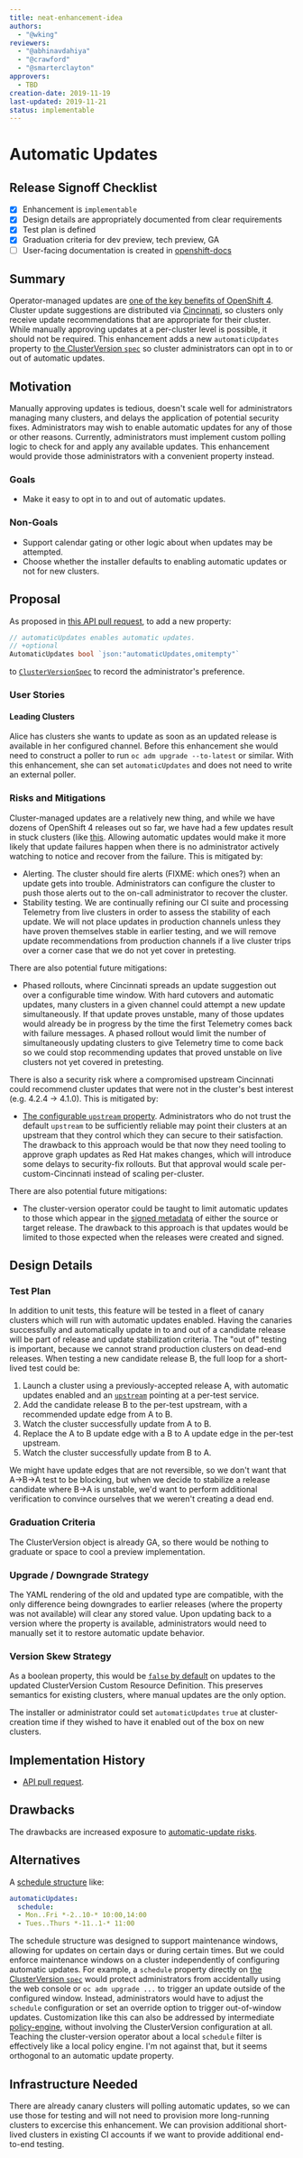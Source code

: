 ```yaml
---
title: neat-enhancement-idea
authors:
  - "@wking"
reviewers:
  - "@abhinavdahiya"
  - "@crawford"
  - "@smarterclayton"
approvers:
  - TBD
creation-date: 2019-11-19
last-updated: 2019-11-21
status: implementable
---
```


# Automatic Updates

## Release Signoff Checklist

- [x] Enhancement is `implementable`
- [x] Design details are appropriately documented from clear requirements
- [x] Test plan is defined
- [x] Graduation criteria for dev preview, tech preview, GA
- [ ] User-facing documentation is created in [openshift-docs](https://github.com/openshift/openshift-docs/)

## Summary

Operator-managed updates are [one of the key benefits of OpenShift 4][architecture].
Cluster update suggestions are distributed via [Cincinnati][cincinnati-openshift], so clusters only receive update recommendations that are appropriate for their cluster.
While manually approving updates at a per-cluster level is possible, it should not be required.
This enhancement adds a new `automaticUpdates` property to [the ClusterVersion `spec`][api-spec] so cluster administrators can opt in to or out of automatic updates.

## Motivation

Manually approving updates is tedious, doesn't scale well for administrators managing many clusters, and delays the application of potential security fixes.
Administrators may wish to enable automatic updates for any of those or other reasons.
Currently, administrators must implement custom polling logic to check for and apply any available updates.
This enhancement would provide those administrators with a convenient property instead.

### Goals

* Make it easy to opt in to and out of automatic updates.

### Non-Goals

* Support calendar gating or other logic about when updates may be attempted.
* Choose whether the installer defaults to enabling automatic updates or not for new clusters.

## Proposal

As proposed in [this API pull request][api-pull-request], to add a new property:

```go
// automaticUpdates enables automatic updates.
// +optional
AutomaticUpdates bool `json:"automaticUpdates,omitempty"`
```

to [`ClusterVersionSpec`][api-spec] to record the administrator's preference.

### User Stories

#### Leading Clusters

Alice has clusters she wants to update as soon as an updated release is available in her configured channel.
Before this enhancement she would need to construct a poller to run `oc adm upgrade --to-latest` or similar.
With this enhancement, she can set `automaticUpdates` and does not need to write an external poller.

### Risks and Mitigations

Cluster-managed updates are a relatively new thing, and while we have dozens of OpenShift 4 releases out so far, we have had a few updates result in stuck clusters (like [this][machine-config-operator-drain-wedge].
Allowing automatic updates would make it more likely that update failures happen when there is no administrator actively watching to notice and recover from the failure.
This is mitigated by:

* Alerting.
    The cluster should fire alerts (FIXME: which ones?) when an update gets into trouble.
    Administrators can configure the cluster to push those alerts out to the on-call administrator to recover the cluster.
* Stability testing.
    We are continually refining our CI suite and processing Telemetry from live clusters in order to assess the stability of each update.
    We will not place updates in production channels unless they have proven themselves stable in earlier testing, and we will remove update recommendations from production channels if a live cluster trips over a corner case that we do not yet cover in pretesting.

There are also potential future mitigations:

* Phased rollouts, where Cincinnati spreads an update suggestion out over a configurable time window.
    With hard cutovers and automatic updates, many clusters in a given channel could attempt a new update simultaneously.
    If that update proves unstable, many of those updates would already be in progress by the time the first Telemetry comes back with failure messages.
    A phased rollout would limit the number of simultaneously updating clusters to give Telemetry time to come back so we could stop recommending updates that proved unstable on live clusters not yet covered in pretesting.

There is also a security risk where a compromised upstream Cincinnati could recommend cluster updates that were not in the cluster's best interest (e.g. 4.2.4 -> 4.1.0).
This is mitigated by:

* [The configurable `upstream` property][api-upstream].
    Administrators who do not trust the default `upstream` to be sufficiently reliable may point their clusters at an upstream that they control which they can secure to their satisfaction.
    The drawback to this approach would be that now they need tooling to approve graph updates as Red Hat makes changes, which will introduce some delays to security-fix rollouts.
    But that approval would scale per-custom-Cincinnati instead of scaling per-cluster.

There are also potential future mitigations:

* The cluster-version operator could be taught to limit automatic updates to those which appear in the [signed metadata][cluster-version-operator-release-metadata] of either the source or target release.
    The drawback to this approach is that updates would be limited to those expected when the releases were created and signed.

## Design Details

### Test Plan

In addition to unit tests, this feature will be tested in a fleet of canary clusters which will run with automatic updates enabled.
Having the canaries successfully and automatically update in to and out of a candidate release will be part of release and update stabilization criteria.
The "out of" testing is important, because we cannot strand production clusters on dead-end releases.
When testing a new candidate release B, the full loop for a short-lived test could be:

1. Launch a cluster using a previously-accepted release A, with automatic updates enabled and an [`upstream`][api-upstream] pointing at a per-test service.
2. Add the candidate release B to the per-test upstream, with a recommended update edge from A to B.
3. Watch the cluster successfully update from A to B.
4. Replace the A to B update edge with a B to A update edge in the per-test upstream.
5. Watch the cluster successfully update from B to A.

We might have update edges that are not reversible, so we don't want that A->B->A test to be blocking, but when we decide to stabilize a release candidate where B->A is unstable, we'd want to perform additional verification to convince ourselves that we weren't creating a dead end.

### Graduation Criteria

The ClusterVersion object is already GA, so there would be nothing to graduate or space to cool a preview implementation.

### Upgrade / Downgrade Strategy

The YAML rendering of the old and updated type are compatible, with the only difference being downgrades to earlier releases (where the property was not available) will clear any stored value.
Upon updating back to a version where the property is available, administrators would need to manually set it to restore automatic update behavior.

### Version Skew Strategy

As a boolean property, this would be [`false` by default][go-zero-values] on updates to the updated ClusterVersion Custom Resource Definition.
This preserves semantics for existing clusters, where manual updates are the only option.

The installer or administrator could set `automaticUpdates` `true` at cluster-creation time if they wished to have it enabled out of the box on new clusters.

## Implementation History

* [API pull request][api-pull-request].

## Drawbacks

The drawbacks are increased exposure to [automatic-update risks](#risks-and-mitigations).

## Alternatives

A [schedule structure][schedule-proposal] like:

```yaml
automaticUpdates:
  schedule:
  - Mon..Fri *-2..10-* 10:00,14:00
  - Tues..Thurs *-11..1-* 11:00
```

The schedule structure was designed to support maintenance windows, allowing for updates on certain days or during certain times.
But we could enforce maintenance windows on a cluster independently of configuring automatic updates.
For example, a `schedule` property directly on [the ClusterVersion `spec`][api-spec] would protect administrators from accidentally using the web console or `oc adm upgrade ...` to trigger an update outside of the configured window.
Instead, administrators would have to adjust the `schedule` configuration or set an override option to trigger out-of-window updates.
Customization like this can also be addressed by intermediate [policy-engine][cincinnati-policy-engine], without involving the ClusterVersion configuration at all.
Teaching the cluster-version operator about a local `schedule` filter is effectively like a local policy engine.
I'm not against that, but it seems orthogonal to an automatic update property.

## Infrastructure Needed

There are already canary clusters will polling automatic updates, so we can use those for testing and will not need to provision more long-running clusters to excercise this enhancement.
We can provision additional short-lived clusters in existing CI accounts if we want to provide additional end-to-end testing.

[api-pull-request]: https://github.com/openshift/api/pull/326
[api-spec]: https://github.com/openshift/api/blob/082f8e2a947ea8b4ed15c9c0f7b190d1fd35e6bc/config/v1/types_cluster_version.go#L28-L73
[api-upstream]: https://github.com/openshift/api/blob/082f8e2a947ea8b4ed15c9c0f7b190d1fd35e6bc/config/v1/types_cluster_version.go#L56-L60
[architecture]: https://docs.openshift.com/container-platform/4.1/architecture/architecture.html#architecture-platform-management_architecture
[cincinnati-openshift]: https://github.com/openshift/cincinnati/blob/c59f45c7bc09740055c54a28f2b8cac250f8e356/docs/design/openshift.md
[cincinnati-policy-engine]: https://github.com/openshift/cincinnati/blob/c59f45c7bc09740055c54a28f2b8cac250f8e356/docs/design/cincinnati.md#policy-engine
[cluster-version-operator-release-metadata]: https://github.com/openshift/cluster-version-operator/blob/0386842157d4db5d27ab5935db3cb69c52687d9d/pkg/payload/payload.go#L86
[go-zero-values]: https://golang.org/ref/spec#The_zero_value
[machine-config-operator-drain-wedge]: https://bugzilla.redhat.com/show_bug.cgi?id=1761557
[schedule-proposal]: https://github.com/openshift/api/pull/326#issuecomment-500081307
